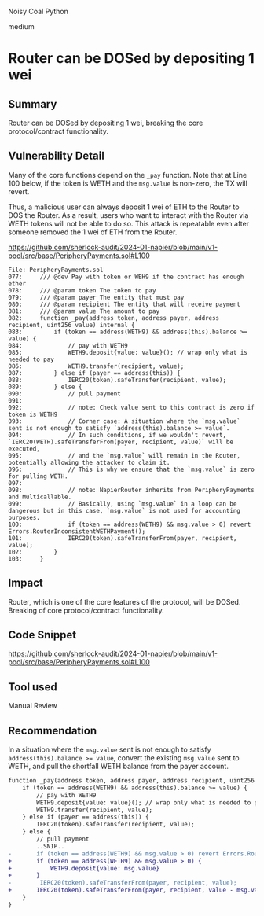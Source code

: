 Noisy Coal Python

medium

# Router can be DOSed by depositing 1 wei

## Summary

Router can be DOSed by depositing 1 wei, breaking the core protocol/contract functionality.

## Vulnerability Detail

Many of the core functions depend on the `_pay` function. Note that at Line 100 below, if the token is WETH and the `msg.value` is non-zero, the TX will revert.

Thus, a malicious user can always deposit 1 wei of ETH to the Router to DOS the Router. As a result, users who want to interact with the Router via WETH tokens will not be able to do so. This attack is repeatable even after someone removed the 1 wei of ETH from the Router.

https://github.com/sherlock-audit/2024-01-napier/blob/main/v1-pool/src/base/PeripheryPayments.sol#L100

```solidity
File: PeripheryPayments.sol
077:     /// @dev Pay with token or WEH9 if the contract has enough ether
078:     /// @param token The token to pay
079:     /// @param payer The entity that must pay
080:     /// @param recipient The entity that will receive payment
081:     /// @param value The amount to pay
082:     function _pay(address token, address payer, address recipient, uint256 value) internal {
083:         if (token == address(WETH9) && address(this).balance >= value) {
084:             // pay with WETH9
085:             WETH9.deposit{value: value}(); // wrap only what is needed to pay
086:             WETH9.transfer(recipient, value);
087:         } else if (payer == address(this)) {
088:             IERC20(token).safeTransfer(recipient, value);
089:         } else {
090:             // pull payment
091: 
092:             // note: Check value sent to this contract is zero if token is WETH9
093:             // Corner case: A situation where the `msg.value` sent is not enough to satisfy `address(this).balance >= value`.
094:             // In such conditions, if we wouldn't revert, `IERC20(WETH).safeTransferFrom(payer, recipient, value)` will be executed,
095:             // and the `msg.value` will remain in the Router, potentially allowing the attacker to claim it.
096:             // This is why we ensure that the `msg.value` is zero for pulling WETH.
097: 
098:             // note: NapierRouter inherits from PeripheryPayments and Multicallable.
099:             // Basically, using `msg.value` in a loop can be dangerous but in this case, `msg.value` is not used for accounting purposes.
100:             if (token == address(WETH9) && msg.value > 0) revert Errors.RouterInconsistentWETHPayment();
101:             IERC20(token).safeTransferFrom(payer, recipient, value);
102:         }
103:     }
```

## Impact

Router, which is one of the core features of the protocol, will be DOSed. Breaking of core protocol/contract functionality.

## Code Snippet

https://github.com/sherlock-audit/2024-01-napier/blob/main/v1-pool/src/base/PeripheryPayments.sol#L100

## Tool used

Manual Review

## Recommendation

In a situation where the `msg.value` sent is not enough to satisfy `address(this).balance >= value`, convert the existing `msg.value` sent to WETH, and pull the shortfall WETH balance from the payer account.

```diff
function _pay(address token, address payer, address recipient, uint256 value) internal {
	if (token == address(WETH9) && address(this).balance >= value) {
		// pay with WETH9
		WETH9.deposit{value: value}(); // wrap only what is needed to pay
		WETH9.transfer(recipient, value);
	} else if (payer == address(this)) {
		IERC20(token).safeTransfer(recipient, value);
	} else {
		// pull payment
		..SNIP..
-		if (token == address(WETH9) && msg.value > 0) revert Errors.RouterInconsistentWETHPayment();
+		if (token == address(WETH9) && msg.value > 0) {
+			WETH9.deposit{value: msg.value}
+		}
-        IERC20(token).safeTransferFrom(payer, recipient, value);
+		IERC20(token).safeTransferFrom(payer, recipient, value - msg.value);
	}
}
```